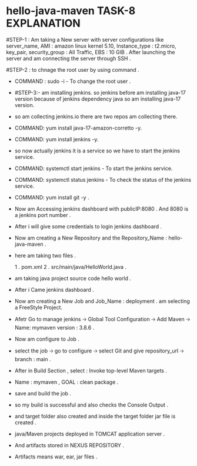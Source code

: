 # hello-java-maven   TASK-8  EXPLANATION 

#STEP-1 : Am taking a New server with server configurations like server_name, AMI : amazon linux kernel 5.10, Instance_type : t2.micro, key_pair, security_group : All Traffic, EBS : 10 GIB .  After launching the server and am connecting the server through SSH .

#STEP-2 : to chnage the root user by using command .

- COMMAND : sudo -i - To change the root user .

- #STEP-3:- am installing jenkins. so jenkins before am installing java-17 version because of jenkins dependency java so am installing java-17 version.

- so am collecting jenkins.io there are two repos am collecting there.

- COMMAND: yum install java-17-amazon-corretto -y.

- COMMAND: yum install jenkins -y.

- so now actually jenkins it is a service so we have to start the jenkins service.

- COMMAND: systemctl start jenkins - To start the jenkins service.

- COMMAND: systemctl status jenkins - To check the status of the jenkins service.

- COMMAND: yum install git -y .

- Now am Accessing jenkins dashboard with publicIP:8080 . And 8080 is a jenkins port number .

- After i will give some credentials to login jenkins dashboard .

- Now am creating a New Repository and the Repository_Name : hello-java-maven .

- here am taking two files .

   1 . pom.xml
   2 . src/main/java/HelloWorld.java .

- am taking java project source code hello world .

- After i Came jenkins dashboard .

- Now am creating a New Job and Job_Name : deployment . am selecting a FreeStyle Project.

- Afetr Go to manage jenkins 🡢 Global Tool Configuration 🡢 Add Maven 🡢 Name: mymaven   version : 3.8.6 .

- Now am configure to Job .

- select the job 🡢 go to configure 🡢 select Git and give repository_url 🡢 branch : main .

- After in Build Section , select : Invoke top-level Maven targets .

- Name : mymaven  ,  GOAL : clean package .

- save and build the job .

- so my build is successful and also checks the Console Output .

- and target folder also created and inside the target folder jar file is created .

- java/Maven projects deployed in TOMCAT application server .

- And artifacts stored in NEXUS REPOSITORY .

- Artifacts means war, ear, jar files .

